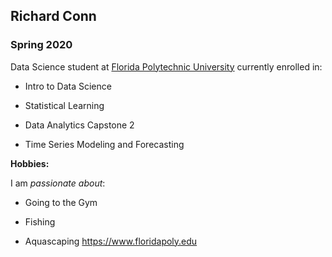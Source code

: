 ## Richard Conn

### Spring 2020 

Data Science student at [Florida Polytechnic University](https://www.floridapoly.edu) currently enrolled in: 

- Intro to Data Science

- Statistical Learning

- Data Analytics Capstone 2

- Time Series Modeling and Forecasting

**Hobbies:**

I am _passionate about_: 

- Going to the Gym

- Fishing

- Aquascaping <https://www.floridapoly.edu>
